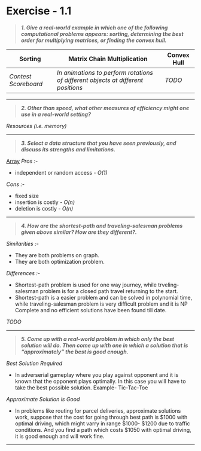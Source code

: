 # Exercise - 1.1

> **_1. Give a real-world example in which one of the following computational problems appears: sorting, determining the best order for multiplying matrices, or finding the convex hull\._**

| Sorting              | Matrix Chain Multiplication | Convex Hull |
| -------------------- | --------------------------- | ----------- |
| _Contest Scoreboard_ | _In animations to perform rotations of different objects at different positions_ | _TODO_      |

---

> **_2. Other than speed, what other measures of efficiency might one use in a real-world setting?_**

_Resources (i.e. memory)_

---

> **_3. Select a data structure that you have seen previously, and discuss its strengths and limitations\._**

[Array](https://www.geeksforgeeks.org/array/)
_Pros :-_

- independent or random access - _O(1)_

_Cons :-_

- fixed size
- insertion is costly - _O(n)_
- deletion is costly - _O(n)_

---

> **_4. How are the shortest-path and traveling-salesman problems given above similar? How are they different?._**

_Similarities :-_

- They are both problems on graph.
- They are both optimization problem.

_Differences :-_

- Shortest-path problem is used for one way journey, while trveling-salesman problem is for a closed path travel returning to the start.
- Shortest-path is a easier problem and can be solved in polynomial time, while traveling-salesman problem is very difficult problem and it is NP Complete and no efficient solutions have been found till date.

_TODO_

---

> **_5. Come up with a real-world problem in which only the best solution will do. Then come up with one in which a solution that is “approximately” the best is good enough\._**

_Best Solution Required_
- In adverserial gameplay where you play against opponent and it is known that the opponent plays optimally. In this case you will have to take the best possible solution.
Example- Tic-Tac-Toe

_Approximate Solution is Good_
- In problems like routing for parcel deliveries, approximate solutions work, suppose that the cost for going through best path is $1000 with optimal driving, which might varry in range $1000- $1200 due to traffic conditions. And you find a path which costs $1050 with optimal driving, it is good enough and will work fine.

---
